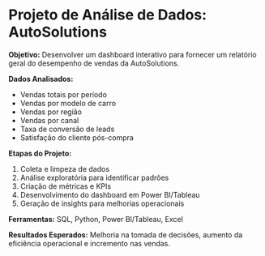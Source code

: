 # Projeto de Análise de Dados: AutoSolutions

**Objetivo:** Desenvolver um dashboard interativo para fornecer um relatório geral do desempenho de vendas da AutoSolutions.

**Dados Analisados:**
- Vendas totais por período
- Vendas por modelo de carro
- Vendas por região
- Vendas por canal
- Taxa de conversão de leads
- Satisfação do cliente pós-compra

**Etapas do Projeto:**
1. Coleta e limpeza de dados
2. Análise exploratória para identificar padrões
3. Criação de métricas e KPIs
4. Desenvolvimento do dashboard em Power BI/Tableau
5. Geração de insights para melhorias operacionais

**Ferramentas:** SQL, Python, Power BI/Tableau, Excel

**Resultados Esperados:** Melhoria na tomada de decisões, aumento da eficiência operacional e incremento nas vendas.

